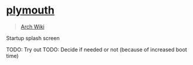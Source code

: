 # [plymouth](https://github.com/freedesktop/plymouth)

> [Arch Wiki](https://wiki.archlinux.org/index.php/plymouth)

Startup splash screen

TODO: Try out
TODO: Decide if needed or not (because of increased boot time)
